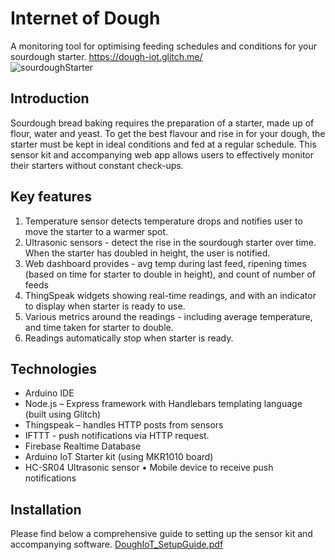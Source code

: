# Internet of Dough

A monitoring tool for optimising feeding schedules and conditions for your sourdough starter.
https://dough-iot.glitch.me/  
![sourdoughStarter](https://github.com/poraif/dough-iot/assets/80412354/651d38f8-4d9d-4be0-b7a6-b84e0bfbd112)

 
## Introduction
Sourdough bread baking requires the preparation of a starter, made up of flour, water and yeast. To get the best flavour and rise in for your dough, the starter must be kept in ideal conditions and fed at a regular schedule. 
This sensor kit and accompanying web app allows users to effectively monitor their starters without constant check-ups.

## Key features
1.	Temperature sensor detects temperature drops and notifies user to move the starter to a warmer spot.
2.	Ultrasonic sensors - detect the rise in the sourdough starter over time. When the starter has doubled in height, the user is notified.
3.	Web dashboard provides - avg temp during last feed, ripening times (based on time for starter to double in height), and count of number of feeds
4.	ThingSpeak widgets showing real-time readings, and with an indicator to display when starter is ready to use.
5.	Various metrics around the readings - including average temperature, and time taken for starter to double.
6.	Readings automatically stop when starter is ready.
   
## Technologies
-	Arduino IDE
-	Node.js – Express framework with Handlebars templating language (built using Glitch)
-	Thingspeak – handles HTTP posts from sensors
-	IFTTT - push notifications via HTTP request. 
-	Firebase Realtime Database
-	Arduino IoT Starter kit (using MKR1010 board)
-	HC-SR04 Ultrasonic sensor
•	Mobile device to receive push notifications

## Installation
Please find below a comprehensive guide to setting up the sensor kit and accompanying software.
[DoughIoT_SetupGuide.pdf](https://github.com/poraif/dough-iot/files/13846052/DoughIoT_SetupGuide.pdf)
